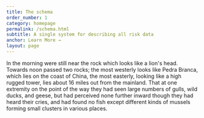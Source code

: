 ```yaml
---
title: The schema
order_number: 1
category: homepage
permalink: /schema.html
subtitle: A single system for describing all risk data
anchor: Learn More →
layout: page
---
```


In the morning were still near the rock which looks like a lion's head. Towards noon passed two rocks; the most westerly looks like Pedra Branca, which lies on the coast of China, the most easterly, looking like a high rugged tower, lies about 16 miles out from the mainland.
That at one extremity on the point of the way they had seen large numbers of gulls, wild ducks, and geese, but had perceived none further inward though they had heard their cries, and had found no fish except different kinds of mussels forming small clusters in various places.